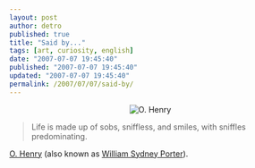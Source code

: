 ```yaml
---
layout: post
author: detro
published: true
title: "Said by..."
tags: [art, curiosity, english]
date: "2007-07-07 19:45:40"
published: "2007-07-07 19:45:40"
updated: "2007-07-07 19:45:40"
permalink: /2007/07/07/said-by/
---
```


<div align="center">
<img src="http://upload.wikimedia.org/wikipedia/commons/thumb/5/55/William_Sydney_Porter.jpg/180px-William_Sydney_Porter.jpg" alt="O. Henry" /></div>
<blockquote>
Life is made up of sobs,
sniffless, and smiles,
with sniffles predominating.
</blockquote>

<a href="http://en.wikipedia.org/wiki/O._Henry">O. Henry</a> (also known as <a href="http://en.wikipedia.org/wiki/William_Sydney_Porter">William Sydney Porter</a>).


